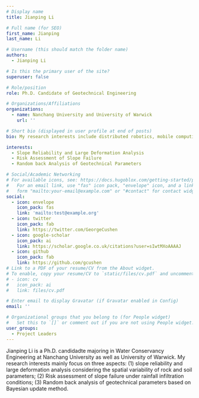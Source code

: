 ```yaml
---
# Display name
title: Jianping Li

# Full name (for SEO)
first_name: Jianping
last_name: Li

# Username (this should match the folder name)
authors:
  - Jianping Li

# Is this the primary user of the site?
superuser: false

# Role/position
role: Ph.D. Candidate of Geotechnical Engineering

# Organizations/Affiliations
organizations:
  - name: Nanchang University and University of Warwick
    url: ''

# Short bio (displayed in user profile at end of posts)
bio: My research interests include distributed robotics, mobile computing and programmable matter.

interests:
  - Slope Reliability and Large Deformation Analysis
  - Risk Assessment of Slope Failure
  - Random back Analysis of Geotechnical Parameters 

# Social/Academic Networking
# For available icons, see: https://docs.hugoblox.com/getting-started/page-builder/#icons
#   For an email link, use "fas" icon pack, "envelope" icon, and a link in the
#   form "mailto:your-email@example.com" or "#contact" for contact widget.
social:
  - icon: envelope
    icon_pack: fas
    link: 'mailto:test@example.org'
  - icon: twitter
    icon_pack: fab
    link: https://twitter.com/GeorgeCushen
  - icon: google-scholar
    icon_pack: ai
    link: https://scholar.google.co.uk/citations?user=sIwtMXoAAAAJ
  - icon: github
    icon_pack: fab
    link: https://github.com/gcushen
# Link to a PDF of your resume/CV from the About widget.
# To enable, copy your resume/CV to `static/files/cv.pdf` and uncomment the lines below.
# - icon: cv
#   icon_pack: ai
#   link: files/cv.pdf

# Enter email to display Gravatar (if Gravatar enabled in Config)
email: ''

# Organizational groups that you belong to (for People widget)
#   Set this to `[]` or comment out if you are not using People widget.
user_groups:
  - Project Leaders
---
```


Jianping Li is a Ph.D. candidadte majoring in Water Conservancy Engineering at Nanchang University as well as University of Warwick. My research interests mainly focus on three aspects: (1) slope reliability and large deformation analysis considering the spatial variability of rock and soil parameters; (2) Risk assessment of slope failure under rainfall infiltration conditions; (3) Random back analysis of geotechnical parameters based on Bayesian update method.


